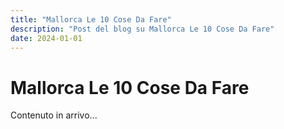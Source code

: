 ```yaml
---
title: "Mallorca Le 10 Cose Da Fare"
description: "Post del blog su Mallorca Le 10 Cose Da Fare"
date: 2024-01-01
---
```


# Mallorca Le 10 Cose Da Fare

Contenuto in arrivo...
